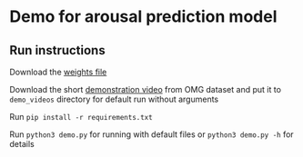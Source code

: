 # Demo for arousal prediction model
## Run instructions
Download the [weights file](https://drive.google.com/file/d/1F5yMv4BPOuJyjUMDBQooWFYQfFx2k1DD/view?usp=sharing)

Download the short [demonstration video](https://drive.google.com/file/d/1-cwAeye0304RbORnSL6SDOTgGVa00L5R/view?usp=sharing) 
from OMG dataset and put it to `demo_videos` directory for default run without arguments

Run `pip install -r requirements.txt`

Run `python3 demo.py` for running with default files or `python3 demo.py -h` for details